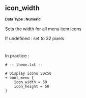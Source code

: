 ## icon_width
<b> <sup> Data Type : Numeric </sup> </b>

Sets the width for all menu item icons

If undefined : set to 32 pixels
#
In practice :

```
# -- theme.txt --

# Display icons 50x50
+ boot_menu {
	icon_width = 50
	icon_height = 50
}
```